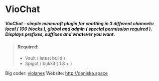 # VioChat
##### VioChat - simple minecraft plugin for chatting in 3 different channels: local ( 100 blocks ), global and admin ( special permission required ). Displays prefixes, suffixes and whatever you want. 

> #### Required:
> * Vault ( latest build )
> * Spigot / bukkit ( 1.8 + )

Big coder: [violanes](https://github.com/violanes)
Website: http://deniska.space
